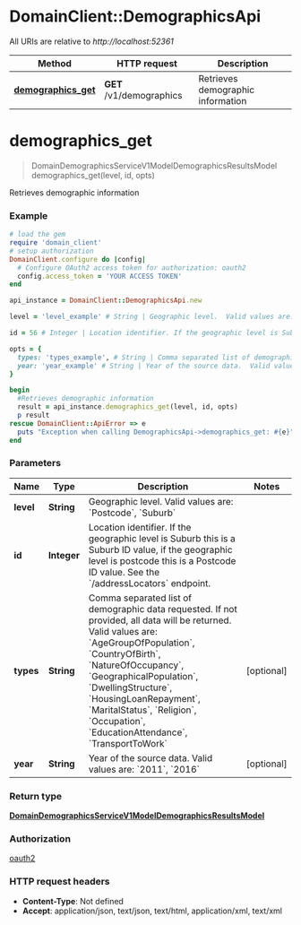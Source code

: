 # DomainClient::DemographicsApi

All URIs are relative to *http://localhost:52361*

Method | HTTP request | Description
------------- | ------------- | -------------
[**demographics_get**](DemographicsApi.md#demographics_get) | **GET** /v1/demographics | Retrieves demographic information


# **demographics_get**
> DomainDemographicsServiceV1ModelDemographicsResultsModel demographics_get(level, id, opts)

Retrieves demographic information

### Example
```ruby
# load the gem
require 'domain_client'
# setup authorization
DomainClient.configure do |config|
  # Configure OAuth2 access token for authorization: oauth2
  config.access_token = 'YOUR ACCESS TOKEN'
end

api_instance = DomainClient::DemographicsApi.new

level = 'level_example' # String | Geographic level.  Valid values are: `Postcode`, `Suburb`

id = 56 # Integer | Location identifier. If the geographic level is Suburb this is a Suburb ID value, if the geographic level is postcode this is a Postcode ID value.  See the `/addressLocators` endpoint.

opts = { 
  types: 'types_example', # String | Comma separated list of demographic data requested. If not provided, all data will be returned. Valid values are: `AgeGroupOfPopulation`, `CountryOfBirth`, `NatureOfOccupancy`, `GeographicalPopulation`, `DwellingStructure`, `HousingLoanRepayment`, `MaritalStatus`, `Religion`, `Occupation`, `EducationAttendance`, `TransportToWork`
  year: 'year_example' # String | Year of the source data.  Valid values are: `2011`, `2016`
}

begin
  #Retrieves demographic information
  result = api_instance.demographics_get(level, id, opts)
  p result
rescue DomainClient::ApiError => e
  puts "Exception when calling DemographicsApi->demographics_get: #{e}"
end
```

### Parameters

Name | Type | Description  | Notes
------------- | ------------- | ------------- | -------------
 **level** | **String**| Geographic level.  Valid values are: &#x60;Postcode&#x60;, &#x60;Suburb&#x60; | 
 **id** | **Integer**| Location identifier. If the geographic level is Suburb this is a Suburb ID value, if the geographic level is postcode this is a Postcode ID value.  See the &#x60;/addressLocators&#x60; endpoint. | 
 **types** | **String**| Comma separated list of demographic data requested. If not provided, all data will be returned. Valid values are: &#x60;AgeGroupOfPopulation&#x60;, &#x60;CountryOfBirth&#x60;, &#x60;NatureOfOccupancy&#x60;, &#x60;GeographicalPopulation&#x60;, &#x60;DwellingStructure&#x60;, &#x60;HousingLoanRepayment&#x60;, &#x60;MaritalStatus&#x60;, &#x60;Religion&#x60;, &#x60;Occupation&#x60;, &#x60;EducationAttendance&#x60;, &#x60;TransportToWork&#x60; | [optional] 
 **year** | **String**| Year of the source data.  Valid values are: &#x60;2011&#x60;, &#x60;2016&#x60; | [optional] 

### Return type

[**DomainDemographicsServiceV1ModelDemographicsResultsModel**](DomainDemographicsServiceV1ModelDemographicsResultsModel.md)

### Authorization

[oauth2](../README.md#oauth2)

### HTTP request headers

 - **Content-Type**: Not defined
 - **Accept**: application/json, text/json, text/html, application/xml, text/xml



